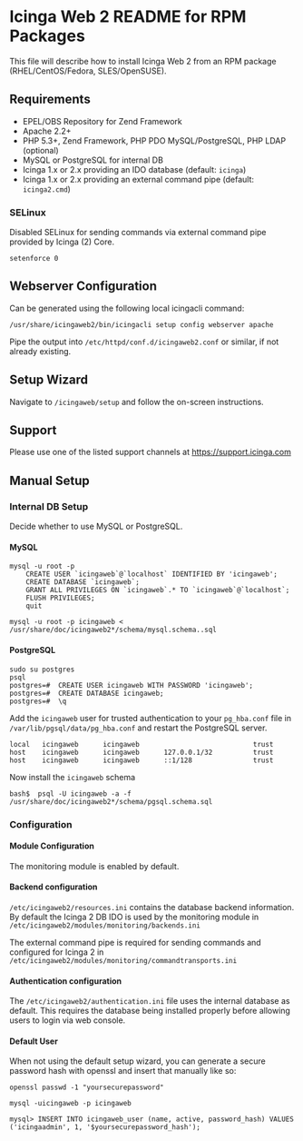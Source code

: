 # Icinga Web 2 README for RPM Packages

This file will describe how to install Icinga Web 2 from an RPM
package (RHEL/CentOS/Fedora, SLES/OpenSUSE).

## Requirements

* EPEL/OBS Repository for Zend Framework
* Apache 2.2+
* PHP 5.3+, Zend Framework, PHP PDO MySQL/PostgreSQL, PHP LDAP (optional)
* MySQL or PostgreSQL for internal DB
* Icinga 1.x or 2.x providing an IDO database (default: `icinga`)
* Icinga 1.x or 2.x providing an external command pipe (default: `icinga2.cmd`)

### SELinux

Disabled SELinux for sending commands via external command pipe
provided by Icinga (2) Core.

    setenforce 0

## Webserver Configuration

Can be generated using the following local icingacli command:

    /usr/share/icingaweb2/bin/icingacli setup config webserver apache

Pipe the output into `/etc/httpd/conf.d/icingaweb2.conf` or similar,
if not already existing.

## Setup Wizard

Navigate to `/icingaweb/setup` and follow the on-screen instructions.


## Support

Please use one of the listed support channels at https://support.icinga.com


## Manual Setup

### Internal DB Setup

Decide whether to use MySQL or PostgreSQL.

#### MySQL

    mysql -u root -p
        CREATE USER `icingaweb`@`localhost` IDENTIFIED BY 'icingaweb';
        CREATE DATABASE `icingaweb`;
        GRANT ALL PRIVILEGES ON `icingaweb`.* TO `icingaweb`@`localhost`;
        FLUSH PRIVILEGES;
        quit

    mysql -u root -p icingaweb < /usr/share/doc/icingaweb2*/schema/mysql.schema..sql

#### PostgreSQL

    sudo su postgres
    psql
    postgres=#  CREATE USER icingaweb WITH PASSWORD 'icingaweb';
    postgres=#  CREATE DATABASE icingaweb;
    postgres=#  \q

Add the `icingaweb` user for trusted authentication to your `pg_hba.conf` file
in `/var/lib/pgsql/data/pg_hba.conf` and restart the PostgreSQL server.

    local   icingaweb      icingaweb                            trust
    host    icingaweb      icingaweb      127.0.0.1/32          trust
    host    icingaweb      icingaweb      ::1/128               trust

Now install the `icingaweb` schema

    bash$  psql -U icingaweb -a -f /usr/share/doc/icingaweb2*/schema/pgsql.schema.sql


### Configuration

#### Module Configuration

The monitoring module is enabled by default.

#### Backend configuration

`/etc/icingaweb2/resources.ini` contains the database backend information.
By default the Icinga 2 DB IDO is used by the monitoring module in
`/etc/icingaweb2/modules/monitoring/backends.ini`

The external command pipe is required for sending commands
and configured for Icinga 2 in
`/etc/icingaweb2/modules/monitoring/commandtransports.ini`

#### Authentication configuration

The `/etc/icingaweb2/authentication.ini` file uses the internal database as
default. This requires the database being installed properly before
allowing users to login via web console.

#### Default User

When not using the default setup wizard, you can generate a secure password hash with openssl
and insert that manually like so:

    openssl passwd -1 "yoursecurepassword"

    mysql -uicingaweb -p icingaweb

    mysql> INSERT INTO icingaweb_user (name, active, password_hash) VALUES ('icingaadmin', 1, '$yoursecurepassword_hash');

